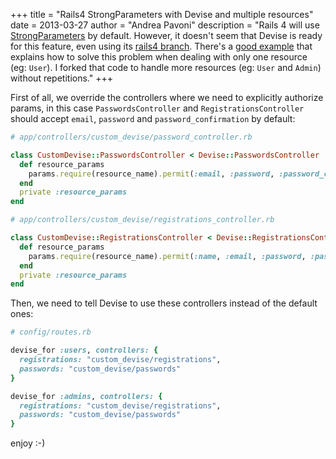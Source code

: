 +++
title = "Rails4 StrongParameters with Devise and multiple resources"
date = 2013-03-27
author = "Andrea Pavoni"
description = "Rails 4 will use [StrongParameters](http://rubysource.com/rails-4-quick-look-strong-parameters/) by default. However, it doesn't seem that Devise is ready for this feature, even using its [rails4 branch](https://github.com/plataformatec/devise/tree/rails4). There's a [good example](https://gist.github.com/kazpsp/3350730) that explains how to solve this problem when dealing with only one resource (eg: `User`). I forked that code to handle more resources (eg: `User` and `Admin`) without repetitions."
+++

First of all, we override the controllers where we need to explicitly authorize params, in this case `PasswordsController` and `RegistrationsController` should accept `email`, `password` and `password_confirmation` by default:

```ruby
# app/controllers/custom_devise/password_controller.rb

class CustomDevise::PasswordsController < Devise::PasswordsController
  def resource_params
    params.require(resource_name).permit(:email, :password, :password_confirmation)
  end
  private :resource_params
end
```

```ruby
# app/controllers/custom_devise/registrations_controller.rb

class CustomDevise::RegistrationsController < Devise::RegistrationsController
  def resource_params
    params.require(resource_name).permit(:name, :email, :password, :password_confirmation)
  end
  private :resource_params
end
```

Then, we need to tell Devise to use these controllers instead of the default ones:

```ruby
# config/routes.rb

devise_for :users, controllers: {
  registrations: "custom_devise/registrations",
  passwords: "custom_devise/passwords"
}

devise_for :admins, controllers: {
  registrations: "custom_devise/registrations",
  passwords: "custom_devise/passwords"
}
```

enjoy :-)
